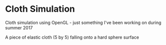 # Cloth Simulation
Cloth simulation using OpenGL - just something I've been working on during summer 2017

A piece of elastic cloth (5 by 5) falling onto a hard sphere surface
